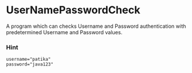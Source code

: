 # UserNamePasswordCheck
 A program which can checks Username and Password authentication with predetermined Username and Password values.

### Hint
    username="patika"
    password="java123"
    

